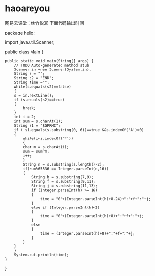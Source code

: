 # haoareyou
网易云课堂：丝竹悦耳
下面代码输出时间

package hello;

import java.util.Scanner;

public class Main {

	public static void main(String[] args) {
		// TODO Auto-generated method stub
		Scanner in =new Scanner(System.in);
		String s = "";
		String s2 = "END";
		String time ="";
		while(s.equals(s2)==false)
		{
		s = in.nextLine();
		if (s.equals(s2)==true)
		{
			break;
		}
		int i = 2;
		int sum = s.charAt(1);
		String s1 = "$GPRMC";
		if ( s1.equals(s.substring(0, 6))==true &&s.indexOf('A')>0)
		{
			while(i<s.indexOf('*'))
			{
			char m = s.charAt(i);
			sum = sum^m;
			i++;
			}
			String n = s.substring(s.length()-2);
			if(sum%65536 == Integer.parseInt(n,16))
			{
				String h = s.substring(7,9);
				String f = s.substring(9,11);
				String j = s.substring(11,13);
				if (Integer.parseInt(h) >= 16)
				{
					time = "0"+(Integer.parseInt(h)+8-24)+":"+f+":"+j;
				}
				else if (Integer.parseInt(h)<2)
				{
					time = "0"+(Integer.parseInt(h)+8)+":"+f+":"+j;
				}
				else
				{
					time = (Integer.parseInt(h)+8)+":"+f+":"+j;
				}
			}
		}
		}
		System.out.println(time);
	}
}


